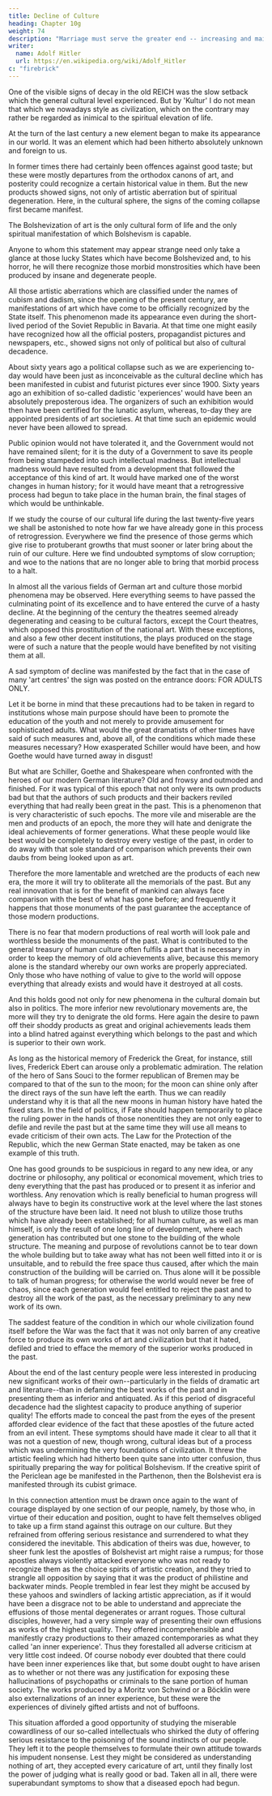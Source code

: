 ```yaml
---
title: Decline of Culture
heading: Chapter 10g
weight: 74
description: "Marriage must serve the greater end -- increasing and maintaining the human species and the race"
writer:
  name: Adolf Hitler
  url: https://en.wikipedia.org/wiki/Adolf_Hitler
c: "firebrick"
---
```



One of the visible signs of decay in the old REICH was the slow setback which the general cultural level experienced. But by 'Kultur' I do not mean that which we nowadays style as civilization, which on the contrary may rather be regarded as
inimical to the spiritual elevation of life.

At the turn of the last century a new element began to make its appearance in our world. It was an element which had been hitherto absolutely unknown and foreign to us. 

In former times there had certainly been offences against good taste; but these were mostly departures from the orthodox canons of art, and posterity could recognize a certain historical value in them. But the new products showed signs, not only of artistic
aberration but of spiritual degeneration. Here, in the cultural sphere, the signs of the
coming collapse first became manifest.

The Bolshevization of art is the only cultural form of life and the only spiritual
manifestation of which Bolshevism is capable.

Anyone to whom this statement may appear strange need only take a glance at those lucky States which have become Bolshevized and, to his horror, he will there recognize those morbid monstrosities which have been produced by insane and degenerate
people. 

All those artistic aberrations which are classified under the names of cubism and dadism, since the opening of the present century, are manifestations of art which have come to be officially recognized by the State itself. This phenomenon made its
appearance even during the short-lived period of the Soviet Republic in Bavaria. At that
time one might easily have recognized how all the official posters, propagandist 
pictures and newspapers, etc., showed signs not only of political but also of cultural
decadence.

About sixty years ago a political collapse such as we are experiencing to-day would have been just as inconceivable as the cultural decline which has been manifested in cubist and futurist pictures ever since 1900. Sixty years ago an exhibition of so-called
dadistic 'experiences' would have been an absolutely preposterous idea. The organizers
of such an exhibition would then have been certified for the lunatic asylum, whereas,
to-day they are appointed presidents of art societies. At that time such an epidemic
would never have been allowed to spread. 

Public opinion would not have tolerated it, and the Government would not have remained silent; for it is the duty of a Government
to save its people from being stampeded into such intellectual madness. But intellectual
madness would have resulted from a development that followed the acceptance of this
kind of art. It would have marked one of the worst changes in human history; for it
would have meant that a retrogressive process had begun to take place in the human
brain, the final stages of which would be unthinkable.

If we study the course of our cultural life during the last twenty-five years we shall be
astonished to note how far we have already gone in this process of retrogression.
Everywhere we find the presence of those germs which give rise to protuberant
growths that must sooner or later bring about the ruin of our culture. Here we find
undoubted symptoms of slow corruption; and woe to the nations that are no longer able
to bring that morbid process to a halt.

In almost all the various fields of German art and culture those morbid phenomena may be observed. Here everything seems to have passed the culminating point of its excellence and to have entered the curve of a hasty decline. At the beginning of the
century the theatres seemed already degenerating and ceasing to be cultural factors,
except the Court theatres, which opposed this prostitution of the national art. With
these exceptions, and also a few other decent institutions, the plays produced on the
stage were of such a nature that the people would have benefited by not visiting them
at all. 

A sad symptom of decline was manifested by the fact that in the case of many 'art
centres' the sign was posted on the entrance doors: FOR ADULTS ONLY.

Let it be borne in mind that these precautions had to be taken in regard to institutions whose main purpose should have been to promote the education of the youth and not merely to provide amusement for sophisticated adults. What would the great
dramatists of other times have said of such measures and, above all, of the conditions
which made these measures necessary? How exasperated Schiller would have been,
and how Goethe would have turned away in disgust!

But what are Schiller, Goethe and Shakespeare when confronted with the heroes of our
modern German literature? Old and frowsy and outmoded and finished. For it was 
typical of this epoch that not only were its own products bad but that the authors of
such products and their backers reviled everything that had really been great in the
past. This is a phenomenon that is very characteristic of such epochs. The more vile and
miserable are the men and products of an epoch, the more they will hate and denigrate
the ideal achievements of former generations. What these people would like best would
be completely to destroy every vestige of the past, in order to do away with that sole
standard of comparison which prevents their own daubs from being looked upon as art.

Therefore the more lamentable and wretched are the products of each new era, the more it will try to obliterate all the memorials of the past. But any real innovation that is for the benefit of mankind can always face comparison with the best of what has gone
before; and frequently it happens that those monuments of the past guarantee the
acceptance of those modern productions. 

There is no fear that modern productions of
real worth will look pale and worthless beside the monuments of the past. What is
contributed to the general treasury of human culture often fulfils a part that is necessary
in order to keep the memory of old achievements alive, because this memory alone is
the standard whereby our own works are properly appreciated. Only those who have
nothing of value to give to the world will oppose everything that already exists and
would have it destroyed at all costs.

And this holds good not only for new phenomena in the cultural domain but also in
politics. The more inferior new revolutionary movements are, the more will they try to
denigrate the old forms. Here again the desire to pawn off their shoddy products as
great and original achievements leads them into a blind hatred against everything
which belongs to the past and which is superior to their own work. 

As long as the historical memory of Frederick the Great, for instance, still lives, Frederick Ebert can
arouse only a problematic admiration. The relation of the hero of Sans Souci to the
former republican of Bremen may be compared to that of the sun to the moon; for the
moon can shine only after the direct rays of the sun have left the earth. Thus we can
readily understand why it is that all the new moons in human history have hated the
fixed stars. In the field of politics, if Fate should happen temporarily to place the ruling
power in the hands of those nonentities they are not only eager to defile and revile the
past but at the same time they will use all means to evade criticism of their own acts.
The Law for the Protection of the Republic, which the new German State enacted, may
be taken as one example of this truth.

One has good grounds to be suspicious in regard to any new idea, or any doctrine or
philosophy, any political or economical movement, which tries to deny everything that
the past has produced or to present it as inferior and worthless. Any renovation which
is really beneficial to human progress will always have to begin its constructive work at
the level where the last stones of the structure have been laid. It need not blush to
utilize those truths which have already been established; for all human culture, as well
as man himself, is only the result of one long line of development, where each
generation has contributed but one stone to the building of the whole structure. The 
meaning and purpose of revolutions cannot be to tear down the whole building but to
take away what has not been well fitted into it or is unsuitable, and to rebuild the free
space thus caused, after which the main construction of the building will be carried on.
Thus alone will it be possible to talk of human progress; for otherwise the world would
never be free of chaos, since each generation would feel entitled to reject the past and to
destroy all the work of the past, as the necessary preliminary to any new work of its
own.

The saddest feature of the condition in which our whole civilization found itself before the War was the fact that it was not only barren of any creative force to produce its own works of art and civilization but that it hated, defiled and tried to efface the memory of
the superior works produced in the past. 

About the end of the last century people were
less interested in producing new significant works of their own--particularly in the
fields of dramatic art and literature--than in defaming the best works of the past and in
presenting them as inferior and antiquated. As if this period of disgraceful decadence
had the slightest capacity to produce anything of superior quality! The efforts made to
conceal the past from the eyes of the present afforded clear evidence of the fact that
these apostles of the future acted from an evil intent. These symptoms should have
made it clear to all that it was not a question of new, though wrong, cultural ideas but
of a process which was undermining the very foundations of civilization. It threw the
artistic feeling which had hitherto been quite sane into utter confusion, thus spiritually
preparing the way for political Bolshevism. If the creative spirit of the Periclean age be
manifested in the Parthenon, then the Bolshevist era is manifested through its cubist
grimace.

In this connection attention must be drawn once again to the want of courage displayed
by one section of our people, namely, by those who, in virtue of their education and
position, ought to have felt themselves obliged to take up a firm stand against this
outrage on our culture. But they refrained from offering serious resistance and
surrendered to what they considered the inevitable. This abdication of theirs was due,
however, to sheer funk lest the apostles of Bolshevist art might raise a rumpus; for those
apostles always violently attacked everyone who was not ready to recognize them as
the choice spirits of artistic creation, and they tried to strangle all opposition by saying
that it was the product of philistine and backwater minds. People trembled in fear lest
they might be accused by these yahoos and swindlers of lacking artistic appreciation, as
if it would have been a disgrace not to be able to understand and appreciate the
effusions of those mental degenerates or arrant rogues. Those cultural disciples,
however, had a very simple way of presenting their own effusions as works of the
highest quality. They offered incomprehensible and manifestly crazy productions to
their amazed contemporaries as what they called 'an inner experience'. Thus they
forestalled all adverse criticism at very little cost indeed. Of course nobody ever
doubted that there could have been inner experiences like that, but some doubt ought to 
have arisen as to whether or not there was any justification for exposing these
hallucinations of psychopaths or criminals to the sane portion of human society. The
works produced by a Moritz von Schwind or a Böcklin were also externalizations of an
inner experience, but these were the experiences of divinely gifted artists and not of
buffoons.

This situation afforded a good opportunity of studying the miserable cowardliness of
our so-called intellectuals who shirked the duty of offering serious resistance to the
poisoning of the sound instincts of our people. They left it to the people themselves to
formulate their own attitude towards his impudent nonsense. Lest they might be
considered as understanding nothing of art, they accepted every caricature of art, until
they finally lost the power of judging what is really good or bad.
Taken all in all, there were superabundant symptoms to show that a diseased epoch
had begun.

